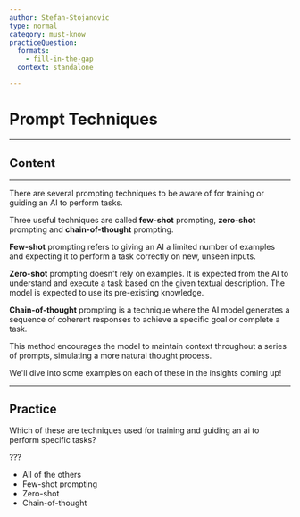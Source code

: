```yaml
---
author: Stefan-Stojanovic
type: normal
category: must-know
practiceQuestion:
  formats:
    - fill-in-the-gap
  context: standalone

---
```


# Prompt Techniques

---

## Content

---

There are several prompting techniques to be aware of for training or guiding an AI to perform tasks.

Three useful techniques are called **few-shot** prompting, **zero-shot** prompting and **chain-of-thought** prompting.

**Few-shot** prompting refers to giving an AI a limited number of examples and expecting it to perform a task correctly on new, unseen inputs.

**Zero-shot** prompting doesn't rely on examples. It is expected from the AI to understand and execute a task based on the given textual description. The model is expected to use its pre-existing knowledge.

**Chain-of-thought** prompting is a technique where the AI model generates a sequence of coherent responses to achieve a specific goal or complete a task. 

This method encourages the model to maintain context throughout a series of prompts, simulating a more natural thought process. 

We'll dive into some examples on each of these in the insights coming up!

---
## Practice

Which of these are techniques used for training and guiding an ai to perform specific tasks?

???

- All of the others
- Few-shot prompting
- Zero-shot 
- Chain-of-thought